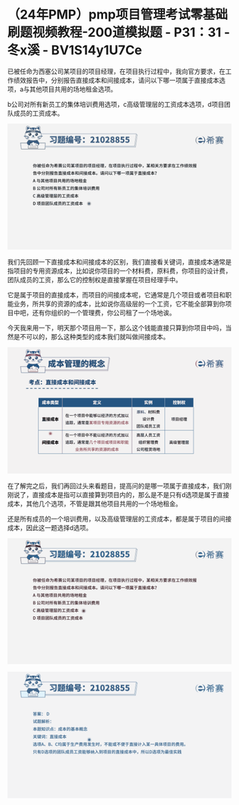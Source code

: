 # （24年PMP）pmp项目管理考试零基础刷题视频教程-200道模拟题 - P31：31 - 冬x溪 - BV1S14y1U7Ce

已被任命为西塞公司某项目的项目经理，在项目执行过程中，我向官方要求，在工作绩效报告中，分别报告直接成本和间接成本，请问以下哪一项属于直接成本选项，a与其他项目共用的场地租金选项。

b公司对所有新员工的集体培训费用选项，c高级管理层的工资成本选项，d项目团队成员的工资成本。

![](img/a6feb55815dc1d1173e950d0250f581f_1.png)

我们先回顾一下直接成本和间接成本的区别，我们直接看关键词，直接成本通常是指项目的专用资源成本，比如说你项目的一个材料费，原料费，你项目的设计费，团队成员的工资，那么它的控制权是直接掌握在项目经理手中。

它是属于项目的直接成本，而项目的间接成本呢，它通常是几个项目或者项目和职能业务，所共享的资源的成本，比如说你高级层的一个工资，它不能全部算到你项目中吧，还有你组织的一个管理费，你公司租了一个场地诶。

今天我来用一下，明天那个项目用一下，那么这个钱能直接只算到你项目中吗，当然是不可以的，那么这种类型的成本我们就叫做间接成本。



![](img/a6feb55815dc1d1173e950d0250f581f_3.png)

在了解完之后，我们再回过头来看题目，提高问的是哪一项属于直接成本，我们刚刚说了，直接成本是指可以直接算到项目内的，那么是不是只有d选项是属于直接成本，其他几个选项，不管是跟其他项目共用的一个场地租金。

还是所有成员的一个培训费用，以及高级管理层的工资成本，都是属于项目的间接成本，因此这一题选择d选项。

![](img/a6feb55815dc1d1173e950d0250f581f_5.png)

![](img/a6feb55815dc1d1173e950d0250f581f_6.png)